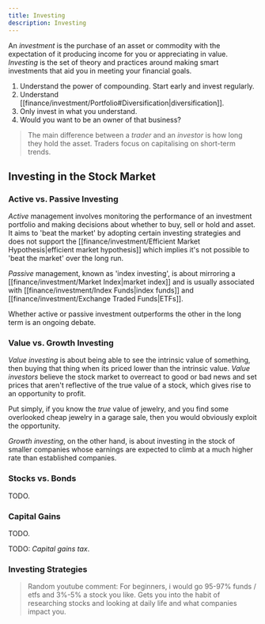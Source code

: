 ```yaml
---
title: Investing
description: Investing
---
```


An *investment* is the purchase of an asset or commodity with the expectation of it producing income for you or appreciating in value. *Investing* is the set of theory and practices around making smart investments that aid you in meeting your financial goals.

1. Understand the power of compounding. Start early and invest regularly.
2. Understand [[finance/investment/Portfolio#Diversification|diversification]].
3. Only invest in what you understand. 
4. Would you want to be an owner of that business? 

> The main difference between a *trader* and an *investor* is how long they hold the asset. Traders focus on capitalising on short-term trends.

## Investing in the Stock Market
### Active vs. Passive Investing
*Active* management involves monitoring the performance of an investment portfolio and making decisions about whether to buy, sell or hold and asset. It aims to 'beat the market' by adopting certain investing strategies and does not support the [[finance/investment/Efficient Market Hypothesis|efficient market hypothesis]] which implies it's not possible to 'beat the market' over the long run.

*Passive* management, known as 'index investing', is about mirroring a [[finance/investment/Market Index|market index]] and is usually associated with [[finance/investment/Index Funds|index funds]] and [[finance/investment/Exchange Traded Funds|ETFs]]. 

Whether active or passive investment outperforms the other in the long term is an ongoing debate.

### Value vs. Growth Investing
*Value investing* is about being able to see the intrinsic value of something, then buying that thing when its priced lower than the intrinsic value. *Value investors* believe the stock market to overreact to good or bad news and set prices that aren't reflective of the true value of a stock, which gives rise to an opportunity to profit.

Put simply, if you know the *true* value of jewelry, and you find some overlooked cheap jewelry in a garage sale, then you would obviously exploit the opportunity.

*Growth investing*, on the other hand, is about investing in the stock of smaller companies whose earnings are expected to climb at a much higher rate than established companies.

### Stocks vs. Bonds
TODO.

### Capital Gains
TODO.

TODO: *Capital gains tax*.


### Investing Strategies

> Random youtube comment: For beginners, i would go 95-97% funds / etfs and 3%-5% a stock you like. Gets you into the habit of researching stocks and looking at daily life and what companies impact you.
